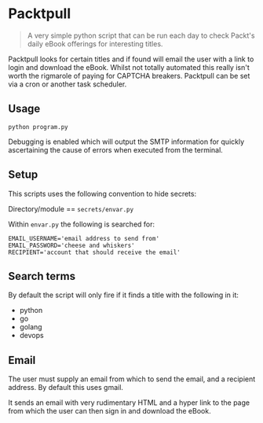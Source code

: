 # Packtpull

> A very simple python script that can be run each day to check Packt's daily
eBook offerings for interesting titles. 

Packtpull looks for certain titles and if found will email the user with a link
to login and download the eBook. Whilst not totally automated this really isn't
worth the rigmarole of paying for CAPTCHA breakers. Packtpull can be set via
a cron or another task scheduler.

## Usage

`python program.py`

Debugging is enabled which will output the SMTP information for quickly ascertaining
the cause of errors when executed from the terminal.

## Setup

This scripts uses the following convention to hide secrets:

Directory/module == `secrets/envar.py`

Within `envar.py` the following is searched for:

```shell
EMAIL_USERNAME='email address to send from'
EMAIL_PASSWORD='cheese and whiskers'
RECIPIENT='account that should receive the email'
```

## Search terms

By default the script will only fire if it finds a title with the following in
it:

- python
- go
- golang
- devops

## Email

The user must supply an email from which to send the email, and a recipient 
address. By default this uses gmail. 

It sends an email with very rudimentary HTML and a hyper link to the page from
which the user can then sign in and download the eBook.
